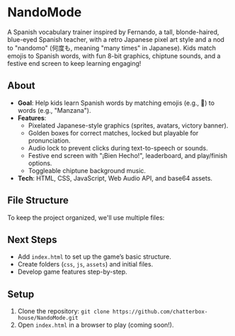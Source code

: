 # NandoMode

A Spanish vocabulary trainer inspired by Fernando, a tall, blonde-haired, blue-eyed Spanish teacher, with a retro Japanese pixel art style and a nod to "nandomo" (何度も, meaning "many times" in Japanese). Kids match emojis to Spanish words, with fun 8-bit graphics, chiptune sounds, and a festive end screen to keep learning engaging!

## About
- **Goal**: Help kids learn Spanish words by matching emojis (e.g., 🍎) to words (e.g., "Manzana").
- **Features**:
  - Pixelated Japanese-style graphics (sprites, avatars, victory banner).
  - Golden boxes for correct matches, locked but playable for pronunciation.
  - Audio lock to prevent clicks during text-to-speech or sounds.
  - Festive end screen with "¡Bien Hecho!", leaderboard, and play/finish options.
  - Toggleable chiptune background music.
- **Tech**: HTML, CSS, JavaScript, Web Audio API, and base64 assets.

## File Structure
To keep the project organized, we'll use multiple files:

## Next Steps
- Add `index.html` to set up the game’s basic structure.
- Create folders (`css`, `js`, `assets`) and initial files.
- Develop game features step-by-step.

## Setup
1. Clone the repository: `git clone https://github.com/chatterbox-house/NandoMode.git`
2. Open `index.html` in a browser to play (coming soon!).
